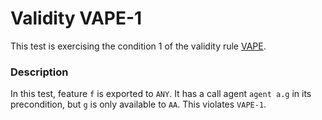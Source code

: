 # Validity VAPE-1

This test is exercising the condition 1 of the validity rule [VAPE](..).

### Description

In this test, feature `f` is exported to `ANY`. It has a call agent `agent a.g` in its precondition, but `g` is only available to `AA`. This violates `VAPE-1`.


